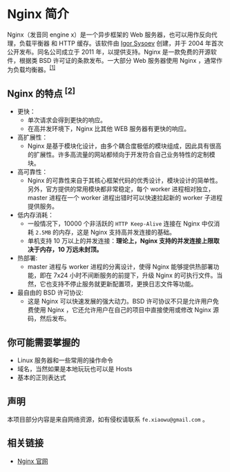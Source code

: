 # Nginx 简介

Nginx（发音同 engine x）是一个异步框架的 Web 服务器，也可以用作反向代理，负载平衡器 和 HTTP 缓存。该软件由 [Igor Sysoev](https://zh.wikipedia.org/wiki/%E4%BC%8A%E6%88%88%E7%88%BE%C2%B7%E8%B3%BD%E7%B4%A2%E8%80%B6%E5%A4%AB) 创建，并于 2004 年首次公开发布。同名公司成立于 2011 年，以提供支持。Nginx 是一款免费的开源软件，根据类 BSD 许可证的条款发布。一大部分 Web 服务器使用 Nginx ，通常作为负载均衡器。<sup>[[1]][wiki]</sup>

## Nginx 的特点 <sup>[[2]][jianshu]</sup>

-   更快：
    -   单次请求会得到更快的响应。
    -   在高并发环境下，Nginx 比其他 WEB 服务器有更快的响应。
-   高扩展性：
    -   Nginx 是基于模块化设计，由多个耦合度极低的模块组成，因此具有很高的扩展性。许多高流量的网站都倾向于开发符合自己业务特性的定制模块。
-   高可靠性：
    -   Nginx 的可靠性来自于其核心框架代码的优秀设计，模块设计的简单性。另外，官方提供的常用模块都非常稳定，每个 worker 进程相对独立，master 进程在一个 worker 进程出错时可以快速拉起新的 worker 子进程提供服务。
-   低内存消耗：
    -   一般情况下，10000 个非活跃的 `HTTP Keep-Alive` 连接在 Nginx 中仅消耗 `2.5MB` 的内存，这是 Nginx 支持高并发连接的基础。
    -   单机支持 10 万以上的并发连接：**理论上，Nginx 支持的并发连接上限取决于内存，10 万远未封顶。**
-   热部署:
    -   master 进程与 worker 进程的分离设计，使得 Nginx 能够提供热部署功能，即在 7x24 小时不间断服务的前提下，升级 Nginx 的可执行文件。当然，它也支持不停止服务就更新配置项，更换日志文件等功能。
-   最自由的 BSD 许可协议:
    -   这是 Nginx 可以快速发展的强大动力。BSD 许可协议不只是允许用户免费使用 Nginx ，它还允许用户在自己的项目中直接使用或修改 Nginx 源码，然后发布。

[wiki]: https://zh.wikipedia.org/wiki/Nginx "wiki"
[jianshu]: https://www.jianshu.com/p/99d50fcc5cd6 "简书"

## 你可能需要掌握的

-   Linux 服务器和一些常用的操作命令
-   域名，当然如果是本地玩玩也可以是 Hosts
-   基本的正则表达式

## 声明

本项目部分内容是来自网络资源，如有侵权请联系 `fe.xiaowu@gmail.com` 。

## 相关链接

-   [Nginx 官网](http://nginx.org/)
